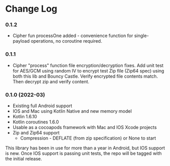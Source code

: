 # Change Log

### 0.1.2

- Cipher fun processOne added - convenience function for single-payload operations, no coroutine required.

### 0.1.1

- Cipher "process" function file encryption/decryption fixes. Add unit test for AES/GCM using random IV to encrypt test Zip file (Zip64 spec) using both this lib and Bouncy Castle. Verify encrypted file contents match. Then decrypt zip and verify content.

### 0.1.0 (2022-03)

- Existing full Android support
- IOS and Mac using Kotlin Native and new memory model
- Kotlin 1.6.10
- Kotlin coroutines 1.6.0
- Usable as a cocoapods framework with Mac and IOS Xcode projects
- Zip and Zip64 support
  - Compression - DEFLATE (from zip specification) or None to start

This library has been in use for more than a year in Android, but IOS support is new. Once IOS support is passing unit tests, the repo will be tagged with the initial release.
